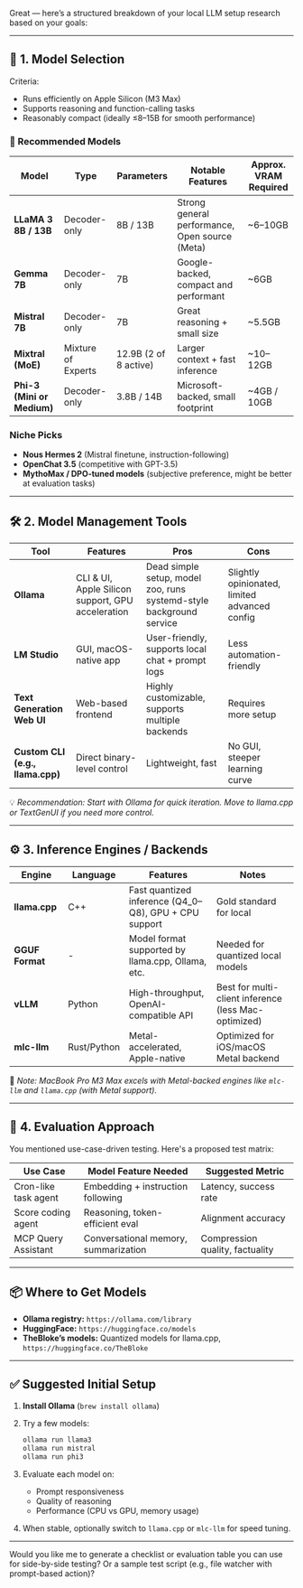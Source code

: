 Great — here’s a structured breakdown of your local LLM setup research based on your goals:

---

## 🧠 1. **Model Selection**

Criteria:

* Runs efficiently on Apple Silicon (M3 Max)
* Supports reasoning and function-calling tasks
* Reasonably compact (ideally ≤8–15B for smooth performance)

### 🔹 Recommended Models

| Model                      | Type               | Parameters            | Notable Features                               | Approx. VRAM Required |
| -------------------------- | ------------------ | --------------------- | ---------------------------------------------- | --------------------- |
| **LLaMA 3 8B / 13B**       | Decoder-only       | 8B / 13B              | Strong general performance, Open source (Meta) | \~6–10GB              |
| **Gemma 7B**               | Decoder-only       | 7B                    | Google-backed, compact and performant          | \~6GB                 |
| **Mistral 7B**             | Decoder-only       | 7B                    | Great reasoning + small size                   | \~5.5GB               |
| **Mixtral (MoE)**          | Mixture of Experts | 12.9B (2 of 8 active) | Larger context + fast inference                | \~10–12GB             |
| **Phi-3 (Mini or Medium)** | Decoder-only       | 3.8B / 14B            | Microsoft-backed, small footprint              | \~4GB / 10GB          |

### Niche Picks

* **Nous Hermes 2** (Mistral finetune, instruction-following)
* **OpenChat 3.5** (competitive with GPT-3.5)
* **MythoMax / DPO-tuned models** (subjective preference, might be better at evaluation tasks)

---

## 🛠️ 2. **Model Management Tools**

| Tool                             | Features                                          | Pros                                                                | Cons                                          |
| -------------------------------- | ------------------------------------------------- | ------------------------------------------------------------------- | --------------------------------------------- |
| **Ollama**                       | CLI & UI, Apple Silicon support, GPU acceleration | Dead simple setup, model zoo, runs systemd-style background service | Slightly opinionated, limited advanced config |
| **LM Studio**                    | GUI, macOS-native app                             | User-friendly, supports local chat + prompt logs                    | Less automation-friendly                      |
| **Text Generation Web UI**       | Web-based frontend                                | Highly customizable, supports multiple backends                     | Requires more setup                           |
| **Custom CLI (e.g., llama.cpp)** | Direct binary-level control                       | Lightweight, fast                                                   | No GUI, steeper learning curve                |

💡 *Recommendation: Start with Ollama for quick iteration. Move to llama.cpp or TextGenUI if you need more control.*

---

## ⚙️ 3. **Inference Engines / Backends**

| Engine          | Language    | Features                                               | Notes                                                |
| --------------- | ----------- | ------------------------------------------------------ | ---------------------------------------------------- |
| **llama.cpp**   | C++         | Fast quantized inference (Q4\_0–Q8), GPU + CPU support | Gold standard for local                              |
| **GGUF Format** | -           | Model format supported by llama.cpp, Ollama, etc.      | Needed for quantized local models                    |
| **vLLM**        | Python      | High-throughput, OpenAI-compatible API                 | Best for multi-client inference (less Mac-optimized) |
| **mlc-llm**     | Rust/Python | Metal-accelerated, Apple-native                        | Optimized for iOS/macOS Metal backend                |

🔧 *Note: MacBook Pro M3 Max excels with Metal-backed engines like `mlc-llm` and `llama.cpp` (with Metal support).*

---

## 🧪 4. **Evaluation Approach**

You mentioned use-case-driven testing. Here's a proposed test matrix:

| Use Case             | Model Feature Needed                 | Suggested Metric                |
| -------------------- | ------------------------------------ | ------------------------------- |
| Cron-like task agent | Embedding + instruction following    | Latency, success rate           |
| Score coding agent   | Reasoning, token-efficient eval      | Alignment accuracy              |
| MCP Query Assistant  | Conversational memory, summarization | Compression quality, factuality |

---

## 📦 Where to Get Models

* **Ollama registry:** `https://ollama.com/library`
* **HuggingFace:** `https://huggingface.co/models`
* **TheBloke’s models:** Quantized models for llama.cpp, `https://huggingface.co/TheBloke`

---

## ✅ Suggested Initial Setup

1. **Install Ollama** (`brew install ollama`)
2. Try a few models:

   ```sh
   ollama run llama3
   ollama run mistral
   ollama run phi3
   ```
3. Evaluate each model on:

   * Prompt responsiveness
   * Quality of reasoning
   * Performance (CPU vs GPU, memory usage)
4. When stable, optionally switch to `llama.cpp` or `mlc-llm` for speed tuning.

---

Would you like me to generate a checklist or evaluation table you can use for side-by-side testing? Or a sample test script (e.g., file watcher with prompt-based action)?
